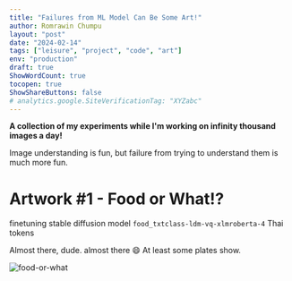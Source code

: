 ```yaml
---
title: "Failures from ML Model Can Be Some Art!"
author: Romrawin Chumpu
layout: "post"
date: "2024-02-14"
tags: ["leisure", "project", "code", "art"]
env: "production"
draft: true
ShowWordCount: true
tocopen: true
ShowShareButtons: false
# analytics.google.SiteVerificationTag: "XYZabc"
---
```


**A collection of my experiments while I'm working on infinity thousand images a day!**

Image understanding is fun, but failure from trying to understand them is much more fun. 

# Artwork #1 - Food or What!?

finetuning stable diffusion model `food_txtclass-ldm-vq-xlmroberta-4` Thai tokens 

Almost there, dude. almost there 😄 At least some plates show. 

<img src="/images/artworks/food_txtclass-ldm-vq-xlmroberta-4.png" alt= "food-or-what">



